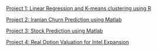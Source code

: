 [Project 1: Linear Regression and K-means clustering using R](https://github.com/Prashant5598/Project_1)

[Project 2: Iranian Churn Prediction using Matlab](https://github.com/Prashant5598/Project_2)

[Project 3: Stock Prediction using Matlab](https://github.com/Prashant5598/Project_3)

[Project 4: Real Option Valuation for Intel Expansion](https://github.com/Prashant5598/Project_4)
